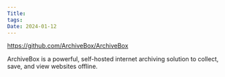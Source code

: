 ```yaml
---
Title: 
tags: 
Date: 2024-01-12
---
```

https://github.com/ArchiveBox/ArchiveBox

ArchiveBox is a powerful, self-hosted internet archiving solution to collect, save, and view websites offline.